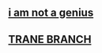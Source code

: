 ## [i am not a genius](https://imnotgenius.com/git/)

## [TRANE BRANCH](https://learngitbranching.js.org/?locale=ru_RU)